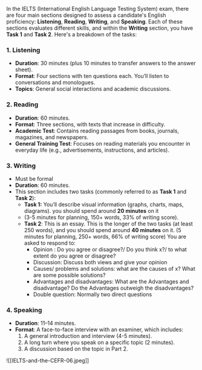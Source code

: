 In the IELTS (International English Language Testing System) exam, there are four main sections designed to assess a candidate's English proficiency: **Listening**, **Reading**, **Writing**, and **Speaking**. Each of these sections evaluates different skills, and within the **Writing** section, you have **Task 1** and **Task 2**. Here's a breakdown of the tasks:

### 1. **Listening**

- **Duration**: 30 minutes (plus 10 minutes to transfer answers to the answer sheet).
- **Format**: Four sections with ten questions each. You’ll listen to conversations and monologues.
- **Topics**: General social interactions and academic discussions.

### 2. **Reading**

- **Duration**: 60 minutes.
- **Format**: Three sections, with texts that increase in difficulty.
- **Academic Test**: Contains reading passages from books, journals, magazines, and newspapers.
- **General Training Test**: Focuses on reading materials you encounter in everyday life (e.g., advertisements, instructions, and articles).

### 3. **Writing**

- Must be formal
- **Duration**: 60 minutes.
- This section includes two tasks (commonly referred to as **Task 1** and **Task 2**):
    - **Task 1:** You’ll describe visual information (graphs, charts, maps, diagrams). you should spend around **20 minutes** on it
    - (3-5 minutes for planning, 150+ words, 33% of writing score).
    - **Task 2**: This is an essay. This is the longer of the two tasks (at least 250 words), and you should spend around **40 minutes** on it. (5 minutes for planning, 250+ words, 66% of writing score) You are asked to respond to:
	    - Opinion : Do you agree or disagree?/ Do you think x?/ to what extent do you agree or disagree?  
	    - Discussion: Discuss both views and give your opinion
	    - Causes/ problems and solutions: what are the causes of x? What are some possible solutions?
	    - Advantages and disadvantages: What are the Advantages and disadvantage? Do the Advantages outweigh the disadvantages?
	    - Double question: Normally two direct questions

### 4. **Speaking**

- **Duration**: 11–14 minutes.
- **Format**: A face-to-face interview with an examiner, which includes:
    1. A general introduction and interview (4-5 minutes).
    2. A long turn where you speak on a specific topic (2 minutes).
    3. A discussion based on the topic in Part 2.


![[IELTS-and-the-CEFR-06.jpeg]]